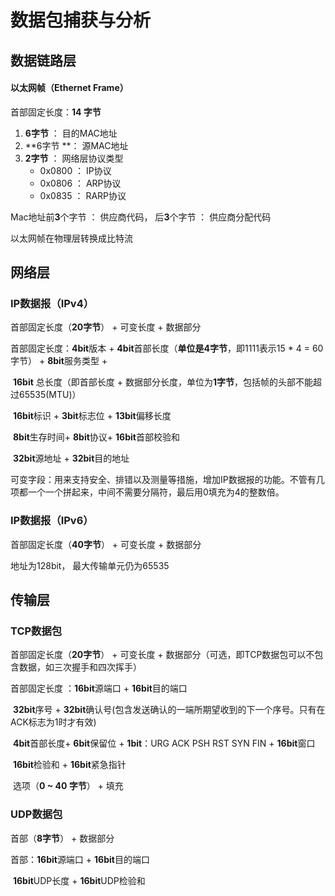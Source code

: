 # 数据包捕获与分析

## 数据链路层

#### 以太网帧（Ethernet Frame）

首部固定长度：**14 字节**

1. **6字节** ： 目的MAC地址
2. **6字节 **： 源MAC地址
3. **2字节** ： 网络层协议类型
   - 0x0800 ： IP协议
   - 0x0806 ： ARP协议
   - 0x0835 ： RARP协议

Mac地址前**3**个字节 ： 供应商代码， 后**3**个字节 ： 供应商分配代码

以太网帧在物理层转换成比特流

## 网络层

### IP数据报（IPv4）

首部固定长度（**20字节**） + 可变长度 + 数据部分

首部固定长度：**4bit**版本 + **4bit**首部长度（**单位是4字节**，即1111表示15 * 4 = 60字节） + **8bit**服务类型 +

​						**16bit** 总长度（即首部长度 + 数据部分长度，单位为**1字节**，包括帧的头部不能超过65535(MTU)）

​						**16bit**标识 + **3bit**标志位 + **13bit**偏移长度

​						**8bit**生存时间+ **8bit**协议+ **16bit**首部校验和

​						**32bit**源地址 + **32bit**目的地址

可变字段：用来支持安全、排错以及测量等措施，增加IP数据报的功能。不管有几项都一个一个拼起来，中间不需要分隔符，最后用0填充为4的整数倍。		

### IP数据报（IPv6）

首部固定长度（**40字节**） + 可变长度 + 数据部分

地址为128bit， 最大传输单元仍为65535

## 传输层

### TCP数据包

首部固定长度（**20字节**） + 可变长度 + 数据部分（可选，即TCP数据包可以不包含数据，如三次握手和四次挥手）

首部固定长度 ：**16bit**源端口 + **16bit**目的端口

​						**32bit**序号 + **32bit**确认号(包含发送确认的一端所期望收到的下一个序号。只有在ACK标志为1时才有效)

​						**4bit**首部长度+ **6bit**保留位 + **1bit**：URG ACK PSH RST SYN FIN + **16bit**窗口

​						**16bit**检验和 + **16bit**紧急指针

​						选项（**0 ~ 40 字节**） + 填充

### UDP数据包

首部（**8字节**） + 数据部分

首部：**16bit**源端口 + **16bit**目的端口

​		**16bit**UDP长度 + **16bit**UDP检验和








